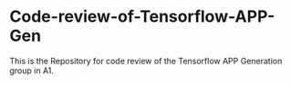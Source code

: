 # Code-review-of-Tensorflow-APP-Gen
This is the Repository for code review of the Tensorflow APP Generation group in A1.
